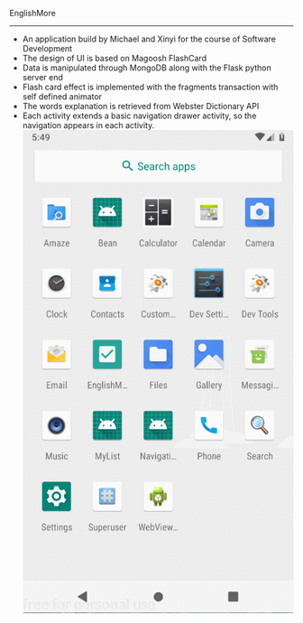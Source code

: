 EnglishMore

---

- An application build by Michael and Xinyi for the course of Software Development
- The design of UI is based on Magoosh FlashCard
- Data is manipulated through MongoDB along with the Flask python server end
- Flash card effect is implemented with the fragments transaction with self defined animator
- The words explanation is retrieved from Webster Dictionary API
- Each activity extends a basic navigation drawer activity, so the navigation appears in each activity.
![Alt text](/demo_welcome.gif?raw=true "welcome")




